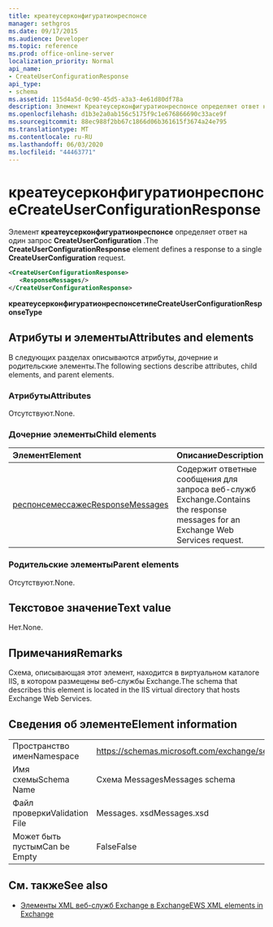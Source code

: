 ```yaml
---
title: креатеусерконфигуратионреспонсе
manager: sethgros
ms.date: 09/17/2015
ms.audience: Developer
ms.topic: reference
ms.prod: office-online-server
localization_priority: Normal
api_name:
- CreateUserConfigurationResponse
api_type:
- schema
ms.assetid: 115d4a5d-0c90-45d5-a3a3-4e61d80df78a
description: Элемент Креатеусерконфигуратионреспонсе определяет ответ на один запрос CreateUserConfiguration.
ms.openlocfilehash: d1b3e2a0ab156c5175f9c1e676866690c33ace9f
ms.sourcegitcommit: 88ec988f2bb67c1866d06b361615f3674a24e795
ms.translationtype: MT
ms.contentlocale: ru-RU
ms.lasthandoff: 06/03/2020
ms.locfileid: "44463771"
---
```

# <a name="createuserconfigurationresponse"></a><span data-ttu-id="8daab-103">креатеусерконфигуратионреспонсе</span><span class="sxs-lookup"><span data-stu-id="8daab-103">CreateUserConfigurationResponse</span></span>

<span data-ttu-id="8daab-104">Элемент **креатеусерконфигуратионреспонсе** определяет ответ на один запрос **CreateUserConfiguration** .</span><span class="sxs-lookup"><span data-stu-id="8daab-104">The **CreateUserConfigurationResponse** element defines a response to a single **CreateUserConfiguration** request.</span></span> 
  
```xml
<CreateUserConfigurationResponse>
   <ResponseMessages/>
</CreateUserConfigurationResponse>
```

 <span data-ttu-id="8daab-105">**креатеусерконфигуратионреспонсетипе**</span><span class="sxs-lookup"><span data-stu-id="8daab-105">**CreateUserConfigurationResponseType**</span></span>
## <a name="attributes-and-elements"></a><span data-ttu-id="8daab-106">Атрибуты и элементы</span><span class="sxs-lookup"><span data-stu-id="8daab-106">Attributes and elements</span></span>

<span data-ttu-id="8daab-107">В следующих разделах описываются атрибуты, дочерние и родительские элементы.</span><span class="sxs-lookup"><span data-stu-id="8daab-107">The following sections describe attributes, child elements, and parent elements.</span></span>
  
### <a name="attributes"></a><span data-ttu-id="8daab-108">Атрибуты</span><span class="sxs-lookup"><span data-stu-id="8daab-108">Attributes</span></span>

<span data-ttu-id="8daab-109">Отсутствуют.</span><span class="sxs-lookup"><span data-stu-id="8daab-109">None.</span></span>
  
### <a name="child-elements"></a><span data-ttu-id="8daab-110">Дочерние элементы</span><span class="sxs-lookup"><span data-stu-id="8daab-110">Child elements</span></span>

|<span data-ttu-id="8daab-111">**Элемент**</span><span class="sxs-lookup"><span data-stu-id="8daab-111">**Element**</span></span>|<span data-ttu-id="8daab-112">**Описание**</span><span class="sxs-lookup"><span data-stu-id="8daab-112">**Description**</span></span>|
|:-----|:-----|
|[<span data-ttu-id="8daab-113">респонсемессажес</span><span class="sxs-lookup"><span data-stu-id="8daab-113">ResponseMessages</span></span>](responsemessages.md) <br/> |<span data-ttu-id="8daab-114">Содержит ответные сообщения для запроса веб-служб Exchange.</span><span class="sxs-lookup"><span data-stu-id="8daab-114">Contains the response messages for an Exchange Web Services request.</span></span>  <br/> |
   
### <a name="parent-elements"></a><span data-ttu-id="8daab-115">Родительские элементы</span><span class="sxs-lookup"><span data-stu-id="8daab-115">Parent elements</span></span>

<span data-ttu-id="8daab-116">Отсутствуют.</span><span class="sxs-lookup"><span data-stu-id="8daab-116">None.</span></span>
  
## <a name="text-value"></a><span data-ttu-id="8daab-117">Текстовое значение</span><span class="sxs-lookup"><span data-stu-id="8daab-117">Text value</span></span>

<span data-ttu-id="8daab-118">Нет.</span><span class="sxs-lookup"><span data-stu-id="8daab-118">None.</span></span>
  
## <a name="remarks"></a><span data-ttu-id="8daab-119">Примечания</span><span class="sxs-lookup"><span data-stu-id="8daab-119">Remarks</span></span>

<span data-ttu-id="8daab-120">Схема, описывающая этот элемент, находится в виртуальном каталоге IIS, в котором размещены веб-службы Exchange.</span><span class="sxs-lookup"><span data-stu-id="8daab-120">The schema that describes this element is located in the IIS virtual directory that hosts Exchange Web Services.</span></span>
  
## <a name="element-information"></a><span data-ttu-id="8daab-121">Сведения об элементе</span><span class="sxs-lookup"><span data-stu-id="8daab-121">Element information</span></span>

|||
|:-----|:-----|
|<span data-ttu-id="8daab-122">Пространство имен</span><span class="sxs-lookup"><span data-stu-id="8daab-122">Namespace</span></span>  <br/> |https://schemas.microsoft.com/exchange/services/2006/messages  <br/> |
|<span data-ttu-id="8daab-123">Имя схемы</span><span class="sxs-lookup"><span data-stu-id="8daab-123">Schema Name</span></span>  <br/> |<span data-ttu-id="8daab-124">Схема Messages</span><span class="sxs-lookup"><span data-stu-id="8daab-124">Messages schema</span></span>  <br/> |
|<span data-ttu-id="8daab-125">Файл проверки</span><span class="sxs-lookup"><span data-stu-id="8daab-125">Validation File</span></span>  <br/> |<span data-ttu-id="8daab-126">Messages. xsd</span><span class="sxs-lookup"><span data-stu-id="8daab-126">Messages.xsd</span></span>  <br/> |
|<span data-ttu-id="8daab-127">Может быть пустым</span><span class="sxs-lookup"><span data-stu-id="8daab-127">Can be Empty</span></span>  <br/> |<span data-ttu-id="8daab-128">False</span><span class="sxs-lookup"><span data-stu-id="8daab-128">False</span></span>  <br/> |
   
## <a name="see-also"></a><span data-ttu-id="8daab-129">См. также</span><span class="sxs-lookup"><span data-stu-id="8daab-129">See also</span></span>



- [<span data-ttu-id="8daab-130">Элементы XML веб-служб Exchange в Exchange</span><span class="sxs-lookup"><span data-stu-id="8daab-130">EWS XML elements in Exchange</span></span>](ews-xml-elements-in-exchange.md)

